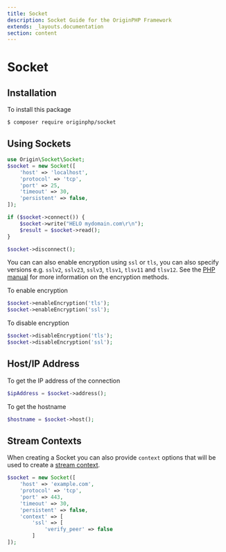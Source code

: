 ```yaml
---
title: Socket
description: Socket Guide for the OriginPHP Framework
extends: _layouts.documentation
section: content
---
```

# Socket

## Installation

To install this package

```linux
$ composer require originphp/socket
```

## Using Sockets

```php
use Origin\Socket\Socket;
$socket = new Socket([
    'host' => 'localhost',
    'protocol' => 'tcp',
    'port' => 25,
    'timeout' => 30,
    'persistent' => false,
]);

if ($socket->connect()) {
    $socket->write("HELO mydomain.com\r\n");
    $result = $socket->read();
}

$socket->disconnect();
```

You can can also enable encryption using  `ssl` or `tls`, you can also specify versions e.g. `sslv2`, `sslv23`, `sslv3`, `tlsv1`, `tlsv11` and `tlsv12`. See the [PHP manual](https://www.php.net/manual/en/function.stream-socket-enable-crypto.php) for more information on the encryption methods.

To enable encryption

```php
$socket->enableEncryption('tls');
$socket->enableEncryption('ssl');
```

To disable encryption

```php
$socket->disableEncryption('tls');
$socket->disableEncryption('ssl');
```

## Host/IP Address

To get the IP address of the connection

```php
$ipAddress = $socket->address();
```

To get the hostname

```php
$hostname = $socket->host();
```

## Stream Contexts

When creating a Socket you can also provide `context` options that will be used to create a [stream context](https://www.php.net/manual/en/function.stream-context-create.php).

```php
$socket = new Socket([
    'host' => 'example.com',
    'protocol' => 'tcp',
    'port' => 443,
    'timeout' => 30,
    'persistent' => false,
    'context' => [
        'ssl' => [
            'verify_peer' => false
        ]
]);
```